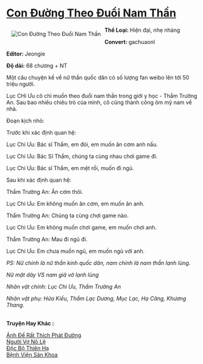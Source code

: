 <a href="https://utruyen.com/con-duong-theo-duoi-nam-than/16174/" title="Con Đường Theo Đuổi Nam Thần"><h1>Con Đường Theo Đuổi Nam Thần</h1></a><div style="display:table"><img align="right" style="float: left; padding: 10px;" src="https://utruyen.com/images/story/200x260/con-duong-theo-duoi-nam-than.jpg" alt="Con Đường Theo Đuổi Nam Thần"><b>Thể Loại: </b>Hiện đại, nhẹ nhàng<p></p><b>Convert: </b>gachuaonl <p></p><b>Editor: </b>Jeongie<p></p><b>Độ dài:</b> 68 chương + NT<p></p>Một câu chuyện kể về nữ thần quốc dân có số lượng fan weibo lên tới 50 triệu người.<p></p>Lục CHi Ưu cô chỉ muốn theo đuổi nam thần trong giới y học - Thẩm Trường An. Sau bao nhiêu chiêu trò của mình, cô cũng thành công ôm mỹ nam về nhà.<p></p>Đoạn kịch nhỏ:<p></p>Trước khi xác định quan hệ:<p></p>Lục Chi Ưu: Bác sĩ Thẩm, em đói, em muốn ăn cơm anh nấu.<p></p>Lục Chi Ưu: Bác Sĩ Thẩm, chúng ta cùng nhau chơi game đi.<p></p>Lục Chi Ưu: Bác sĩ Thẩm, em mệt rồi, muốn đi ngủ.<p></p>Sau khi xác định quan hệ:<p></p>Thẩm Trường An: Ăn cơm thôi.<p></p>Lục Chi Ưu: Em không muốn ăn cơm, em muốn ăn anh.<p></p>Thẩm Trường An: Chúng ta cùng chơi game nào.<p></p>Lục Chi Ưu: Em không muốn chơi game, em muốn chơi anh.<p></p>Thẩm Trường An: Mau đi ngủ đi.<p></p>Lục Chi Ưu: Em chưa muốn ngủ, em muốn ngủ với anh.<p></p><i>PS: Nữ chính là nữ thần kinh quốc dân, nam chính là nam thần lạnh lùng.</i><p></p><i>Nữ mặt dày VS nam giả vờ lạnh lùng</i><p></p><i>Nhân vật chính: Lục Chi Ưu, Thẩm Trường An</i><p></p><i>Nhân vật phụ: Hứa Kiều, Thẩm Lạc Dương, Mục Lạc, Hạ Căng, Khương Thang.</i></div><p><br><b>Truyện Hay Khác :</b></p><a href="https://utruyen.com/anh-de-rat-thich-phat-duong/17199/" alt="Ảnh Đế Rất Thích Phát Đường">Ảnh Đế Rất Thích Phát Đường</a><br/><a href="https://github.com/quanluxury/truyenhot/tree/master/truyenhay/21952/" alt="Người Vợ Nô Lệ">Người Vợ Nô Lệ</a><br/><a href="https://github.com/quanluxury/truyenhot/tree/master/truyenhay/1885/" alt="Độc Bộ Thiên Hạ">Độc Bộ Thiên Hạ</a><br/><a href="https://github.com/quanluxury/ngontinhhot/tree/master/truyenhay/19325/" alt="Bệnh Viện Sản Khoa">Bệnh Viện Sản Khoa</a><br/>